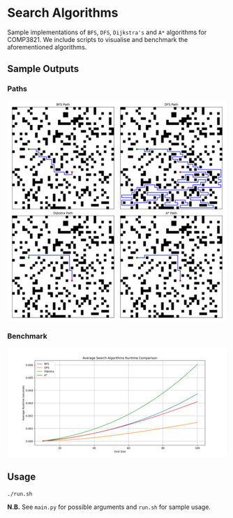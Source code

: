 # Search Algorithms

Sample implementations of `BFS`, `DFS`, `Dijkstra's` and `A*` algorithms for COMP3821. We include scripts to visualise and benchmark the aforementioned algorithms.

## Sample Outputs
### Paths
![Paths](./out/grid_search_40_0.2_2024-04-13_16-43-37.png)

### Benchmark
![Benchmark](./out/benchmark_10-100_0.2_2024-04-13_16-39-45.png)

## Usage
```
./run.sh
```
**N.B.** See `main.py` for possible arguments and `run.sh` for sample usage.

